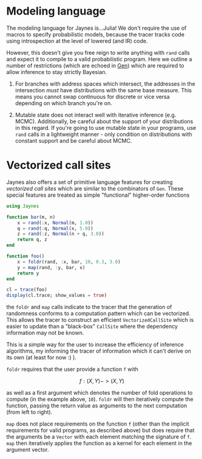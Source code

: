 # Modeling language

The modeling language for Jaynes is...Julia! We don't require the use of macros to specify probabilistic models, because the tracer tracks code using introspection at the level of lowered (and IR) code.

However, this doesn't give you free reign to write anything with `rand` calls and expect it to compile to a valid probabilistic program. Here we outline a number of restrictions (which are echoed in [Gen](https://www.gen.dev/dev/ref/gfi/#Mathematical-concepts-1)) which are required to allow inference to stay strictly Bayesian.

1. For branches with address spaces which intersect, the addresses in the intersection _must_ have distributions with the same base measure. This means you cannot swap continuous for discrete or vice versa depending on which branch you're on.

2. Mutable state does not interact well with iterative inference (e.g. MCMC). Additionally, be careful about the support of your distributions in this regard. If you're going to use mutable state in your programs, use `rand` calls in a lightweight manner - only condition on distributions with constant support and be careful about MCMC.

# Vectorized call sites

Jaynes also offers a set of primitive language features for creating _vectorized call sites_ which are similar to the combinators of `Gen`. These special features are treated as simple "functional" higher-order functions

```julia
using Jaynes

function bar(m, n)
    x = rand(:x, Normal(m, 1.0))
    q = rand(:q, Normal(x, 5.0))
    z = rand(:z, Normal(n + q, 3.0))
    return q, z
end

function foo()
    x = foldr(rand, :x, bar, 10, 0.3, 3.0)
    y = map(rand, :y, bar, x)
    return y
end

cl = trace(foo)
display(cl.trace; show_values = true)
```

the `foldr` and `map` calls indicate to the tracer that the generation of randomness conforms to a computation pattern which can be vectorized. This allows the tracer to construct an efficient `VectorizedCallSite` which is easier to update than a "black-box" `CallSite` where the dependency information may not be known. 

This is a simple way for the user to increase the efficiency of inference algorithms, my informing the tracer of information which it can't derive on its own (at least for now :) ).

`foldr` requires that the user provide a function `f` with

```math
f: (X, Y) -> (X, Y)
```

as well as a first argument which denotes the number of fold operations to compute (in the example above, `10`). `foldr` will then iteratively compute the function, passing the return value as arguments to the next computation (from left to right).

`map` does not place requirements on the function `f` (other than the implicit requirements for valid programs, as described above) but does require that the arguments be a `Vector` with each element matching the signature of `f`. `map` then iteratively applies the function as a kernel for each element in the argument vector.
